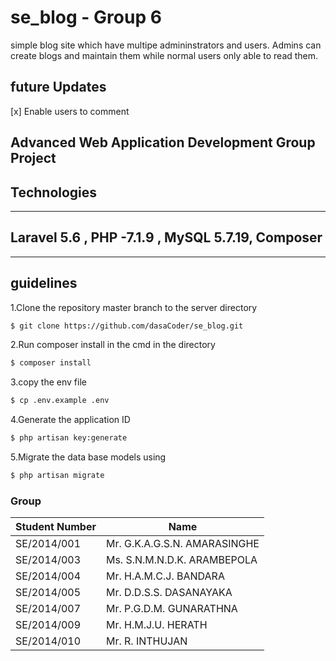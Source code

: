 # se_blog - Group 6

simple blog site which have multipe admininstrators and users.
Admins can create blogs and maintain them while normal users only able to read them.

## future Updates
[x] Enable users to comment
## Advanced Web Application Development Group Project
## Technologies 
----
Laravel 5.6 , PHP -7.1.9 , MySQL 5.7.19, Composer
-----
----
## guidelines

1.Clone the repository master branch to the server directory
```sh
$ git clone https://github.com/dasaCoder/se_blog.git
```

2.Run composer install in the cmd in the directory 
```sh
$ composer install
```
3.copy the env file 
```sh
$ cp .env.example .env
```
4.Generate the application ID
```sh
$ php artisan key:generate
```
5.Migrate the data base models using
```sh
$ php artisan migrate
```

### Group


| Student Number  | Name | 
| ------ | ------ |
| SE/2014/001 | Mr. G.K.A.G.S.N. AMARASINGHE 
| SE/2014/003 | Ms. S.N.M.N.D.K. ARAMBEPOLA  
| SE/2014/004 | Mr. H.A.M.C.J. BANDARA  
| SE/2014/005 | Mr. D.D.S.S. DASANAYAKA  
| SE/2014/007 | Mr. P.G.D.M. GUNARATHNA  
| SE/2014/009 |Mr. H.M.J.U. HERATH  
| SE/2014/010 |Mr. R. INTHUJAN  
